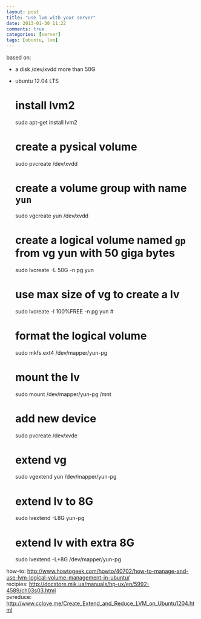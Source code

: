 ```yaml
---
layout: post
title: "use lvm with your server"
date: 2013-01-30 11:22
comments: true
categories: [server]
tags: [ubuntu, lvm]
---
```


based on:
  * a disk /dev/xvdd more than 50G
  * ubuntu 12.04 LTS

    # install lvm2
    sudo apt-get install lvm2

    # create a pysical volume
    sudo pvcreate /dev/xvdd

    # create a volume group with name `yun`
    sudo vgcreate yun /dev/xvdd

    # create a logical volume named `gp` from vg yun with 50 giga bytes
    sudo lvcreate -L 50G -n pg yun
    # use max size of vg to create a lv
    sudo lvcreate -l 100%FREE -n pg yun #

    # format the logical volume
    sudo mkfs.ext4 /dev/mapper/yun-pg

    # mount the lv
    sudo mount /dev/mapper/yun-pg /mnt

    # add new device
    sudo pvcreate /dev/xvde

    # extend vg
    sudo vgextend yun /dev/mapper/yun-pg

    # extend lv to 8G
    sudo lvextend -L8G yun-pg

    # extend lv with extra 8G
    sudo lvextend -L+8G /dev/mapper/yun-pg

how-to: <http://www.howtogeek.com/howto/40702/how-to-manage-and-use-lvm-logical-volume-management-in-ubuntu/><br/>
recipies: <http://docstore.mik.ua/manuals/hp-ux/en/5992-4589/ch03s03.html><br/>
pvreduce: <http://www.cclove.me/Create_Extend_and_Reduce_LVM_on_Ubuntu1204.html><br/>
